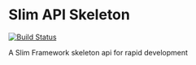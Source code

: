 # Slim API Skeleton

[![Build Status](https://travis-ci.org/willhoffmann/slim-api-skeleton.svg?branch=master)](https://travis-ci.org/willhoffmann/slim-api-skeleton)

A Slim Framework skeleton api for rapid development